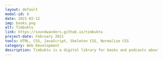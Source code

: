 ```yaml
---
layout: default
modal-id: 6
date: 2021-02-12
img: books.png
alt: Timbuktu
link: https://soundwanders.github.io/timbuktu
project-date: February 2021
tools: HTML, CSS, JavaScript, Skeleton CSS, Normalize CSS
category: Web Development
description: Timbuktu is a digital library for books and podcasts about ancient civilizations. There is a static demo hosted on Github Pages and a full-stack web application hosted on Google Firebase that authorizes user's Github and Google logins and allows data to be saved to a realtime database. The full-stack version is still in development, but the live demo is hosted on Github Pages.
---
```

